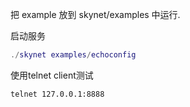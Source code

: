 把 example 放到 skynet/examples 中运行.

启动服务
```lua
./skynet examples/echoconfig
```

使用telnet client测试
```shell
telnet 127.0.0.1:8888
```


